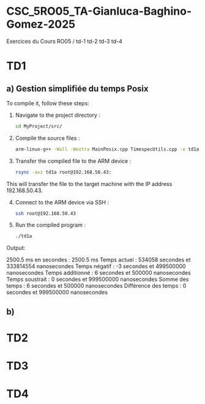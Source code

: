 # CSC_5RO05_TA-Gianluca-Baghino-Gomez-2025
Exercices du Cours RO05 / td-1 td-2 td-3 td-4

# TD1

## a) Gestion simplifiée du temps Posix

To compile it, follow these steps:

1. Navigate to the project directory :
   ```sh
   cd MyProject/src/

2. Compile the source files :
   ```sh
   arm-linux-g++ -Wall -Wextra MainPosix.cpp TimespecUtils.cpp -o td1a

3. Transfer the compiled file to the ARM device :
   ```sh
   rsync -avz td1a root@192.168.50.43:

This will transfer the file to the target machine with the IP address 192.168.50.43.

4. Connect to the ARM device via SSH :
   ```sh
   ssh root@192.168.50.43

5. Run the compiled program : 
   ```sh
   ./td1a

Output:

2500.5 ms en secondes : 2500.5 ms
Temps actuel : 534058 secondes et 333814554 nanosecondes
Temps négatif : -3 secondes et 499500000 nanosecondes
Temps additionné : 6 secondes et 500000 nanosecondes
Temps soustrait : 0 secondes et 999500000 nanosecondes
Somme des temps : 6 secondes et 500000 nanosecondes
Différence des temps : 0 secondes et 999500000 nanosecondes


## b)

# TD2

# TD3

# TD4
